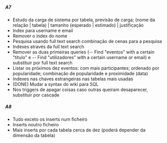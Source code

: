 ##### A7 #####
  * Estudo da carga de sistema por tabela, previsão de carga; (nome da relação | tabela) | tamanho (esperado | estimado) | justificação
  * Index para username e email
  * Remover o index do nome
  * Pesquisa usando full text search combinação de cenas para a pesquisa
  * Indexes através da full text search
  * Remover as duas primeiras queries (-- Find "eventos" with a certain "titulo" e -- Find "utilizadores" with a certain username or email) e substituir por full text search 
  * Listar os próximos dez eventos: com mais participantes; ordenado por popularidade; combinação de popularidade e proximidade (data)
  * Indexes nas chaves estrangeiras nas tabelas mais usadas
  * (DONE) Mudar a syntax do wiki para SQL
  * Nos triggers de apagar coisas caso outras queiram desaparecer, substituir por cascade

##### A8 #####
  * Tudo exceto os inserts num ficheiro
  * Inserts noutro ficheiro
  * Mais inserts por cada tabela cerca de dez (poderá depender da dimensão da tabela)
